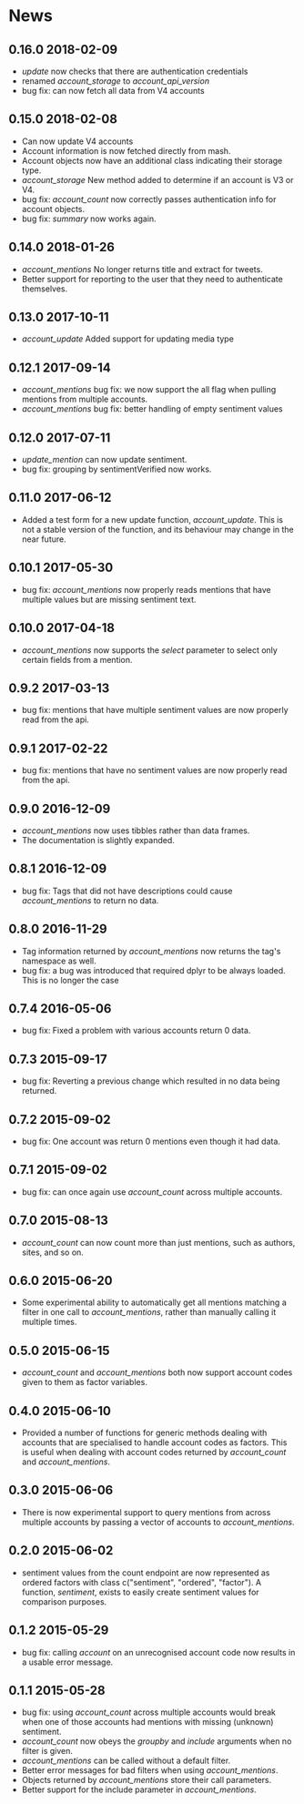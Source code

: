 # News

## 0.16.0 2018-02-09
* *update* now checks that there are authentication credentials
* renamed *account_storage* to *account_api_version*
* bug fix: can now fetch all data from V4 accounts


## 0.15.0 2018-02-08
* Can now update V4 accounts
* Account information is now fetched directly from mash.
* Account objects now have an additional class indicating their storage type.
* *account_storage* New method added to determine if an account is V3 or V4.
* bug fix: *account_count* now correctly passes authentication info for account objects.
* bug fix: *summary* now works again.

## 0.14.0 2018-01-26
* *account_mentions* No longer returns title and extract for tweets.
* Better support for reporting to the user that they need to authenticate themselves.

## 0.13.0 2017-10-11
* *account_update* Added support for updating media type

## 0.12.1 2017-09-14
* *account_mentions* bug fix: we now support the all flag when pulling mentions
  from multiple accounts.
* *account_mentions* bug fix: better handling of empty sentiment values  

## 0.12.0 2017-07-11
* *update_mention* can now update sentiment. 
* bug fix: grouping by sentimentVerified now works.

## 0.11.0 2017-06-12
* Added a test form for a new update function, *account_update*. This is not
  a stable version of the function, and its behaviour may change in the near 
  future. 

## 0.10.1 2017-05-30
* bug fix: *account_mentions* now properly reads mentions that have multiple
  values but are missing sentiment text.

## 0.10.0 2017-04-18
* *account_mentions* now supports the _select_ parameter to select only certain
  fields from a mention.

## 0.9.2 2017-03-13
* bug fix: mentions that have multiple sentiment values are now properly read 
  from the api.

## 0.9.1 2017-02-22
* bug fix: mentions that have no sentiment values are now properly read from the
  api.

## 0.9.0 2016-12-09
* _account_mentions_ now uses tibbles rather than data frames.
* The documentation is slightly expanded.

## 0.8.1 2016-12-09
* bug fix: Tags that did not have descriptions could cause 
  *account_mentions* to return no data.

## 0.8.0 2016-11-29
* Tag information returned by *account_mentions* now returns the tag's namespace as well.
* bug fix: a bug was introduced that required dplyr to be always loaded. This is
  no longer the case

## 0.7.4 2016-05-06
* bug fix: Fixed a problem with various accounts return 0 data.

## 0.7.3 2015-09-17
* bug fix: Reverting a previous change which resulted in no data being returned.

## 0.7.2 2015-09-02
* bug fix: One account was return 0 mentions even though it had data. 

## 0.7.1 2015-09-02
* bug fix: can once again use *account_count* across multiple accounts.

## 0.7.0 2015-08-13
* *account_count* can now count more than just mentions, such as authors, sites,
  and so on.

## 0.6.0 2015-06-20
* Some experimental ability to automatically get all mentions matching 
  a filter in one call to *account_mentions*, rather than manually 
  calling it multiple times.

## 0.5.0 2015-06-15
* *account_count* and *account_mentions* both now support account codes
  given to them as factor variables. 

## 0.4.0 2015-06-10
* Provided a number of functions for generic methods dealing with accounts
  that are specialised to handle account codes as factors. This is useful
  when dealing with account codes returned by *account_count* and 
  *account_mentions*. 

## 0.3.0 2015-06-06
* There is now experimental support to query mentions from across
  multiple accounts by passing a vector of accounts to *account_mentions*.

## 0.2.0 2015-06-02
* sentiment values from the count endpoint are now represented as ordered
  factors with class c("sentiment", "ordered", "factor"). A function, 
  *sentiment*, exists to easily create sentiment values for comparison
  purposes.

## 0.1.2 2015-05-29
* bug fix: calling *account* on an unrecognised account code now results
  in a usable error message.

## 0.1.1 2015-05-28
* bug fix: using *account_count* across multiple accounts would break when
  one of those accounts had mentions with missing (unknown) sentiment.
* *account_count* now obeys the *groupby* and *include* arguments when no
  filter is given.
* *account_mentions* can be called without a default filter.
* Better error messages for bad filters when using *account_mentions*.
* Objects returned by *account_mentions* store their call parameters.
* Better support for the include parameter in *account_mentions*.